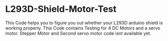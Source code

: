# L293D-Shield-Motor-Test
This Code helps you to figure you out whether your L293D arduino shield is working properly.
This Code contains Testing for 4 DC Motors and a servo motor.
Stepper Motor and Second servo motor code isnt available yet.
